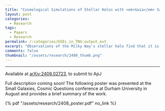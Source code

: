 ```yaml
---
title: "Cosmological Simulations of Stellar Halos with <em>Gaia</em> Sausage&ndash;Enceladus Analogues: Two Sausages, One Bun?"
layout: post
categories:
  - Research
tags:
  - Papers
  - Research
permalink: /:categories/GSEs_in_TNG:output_ext
excerpt: "Observations of the Milky Way's stellar halo find that it is predominantly comprised of a radially-biased population of stars, dubbed the <em>Gaia</em> Sausage&ndash;Enceladus, or GSE. These stars are thought to be debris from dwarf galaxy accretion early in the Milky Way's history. Though typically considered to be from a single merger, it is possible that the GSE debris has multiple sources. To investigate this possibility, we use the <code>IllustrisTNG50</code> simulation to identify stellar accretion histories in 98 Milky Way analogues &ndash; the largest sample for which such an identification has been performed &ndash; and find GSE-like debris in 32, with two-merger GSEs accounting for a third of these cases. Distinguishing single-merger GSEs from two-merger GSEs is difficult in common kinematic spaces, but differences are more evident through chemical abundances and star formation histories. This is because single-merger GSEs are typically accreted more recently than the galaxies in two-merger GSEs: the median infall times (with 16th and 84th percentiles) are \\(5.9^{+3.3}_{-2.0}\\) and \\(10.7^{+1.2}_{-3.7}\\) Gyr ago for these scenarios, respectively. The systematic shifts in abundances and ages which occur as a result suggest that efforts in modeling these aspects of the stellar halo prove ever-important in understanding its assembly."
comments: false
thumbnail: "/assets/research/2408_thumb.png"
---
```

---
Available at <a href="https://arxiv.org/abs/2408.02723">arXiv:2408.02723</a>, to submit to ApJ

<div class = "message">Full description coming soon! The following poster was presented at the Small Galaxies, Cosmic Questions conference at Durham University in August and provides a brief summary of the work.</div>

{% pdf "/assets/research/2408_poster.pdf" no_link %}